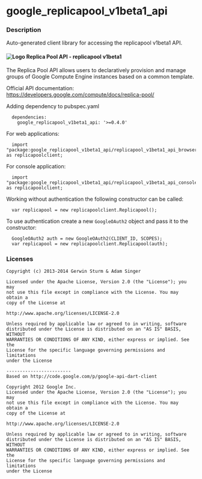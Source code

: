 # google_replicapool_v1beta1_api

### Description

Auto-generated client library for accessing the replicapool v1beta1 API.

#### ![Logo](http://www.google.com/images/icons/product/search-16.gif) Replica Pool API - replicapool v1beta1

The Replica Pool API allows users to declaratively provision and manage groups of Google Compute Engine instances based on a common template.

Official API documentation: https://developers.google.com/compute/docs/replica-pool/

Adding dependency to pubspec.yaml

```
  dependencies:
    google_replicapool_v1beta1_api: '>=0.4.0'
```

For web applications:

```
  import "package:google_replicapool_v1beta1_api/replicapool_v1beta1_api_browser.dart" as replicapoolclient;
```

For console application:

```
  import "package:google_replicapool_v1beta1_api/replicapool_v1beta1_api_console.dart" as replicapoolclient;
```

Working without authentication the following constructor can be called:

```
  var replicapool = new replicapoolclient.Replicapool();
```

To use authentication create a new `GoogleOAuth2` object and pass it to the constructor:


```
  GoogleOAuth2 auth = new GoogleOAuth2(CLIENT_ID, SCOPES);
  var replicapool = new replicapoolclient.Replicapool(auth);
```

### Licenses

```
Copyright (c) 2013-2014 Gerwin Sturm & Adam Singer

Licensed under the Apache License, Version 2.0 (the "License"); you may 
not use this file except in compliance with the License. You may obtain a 
copy of the License at

http://www.apache.org/licenses/LICENSE-2.0

Unless required by applicable law or agreed to in writing, software
distributed under the License is distributed on an "AS IS" BASIS, WITHOUT
WARRANTIES OR CONDITIONS OF ANY KIND, either express or implied. See the
License for the specific language governing permissions and limitations 
under the License

------------------------
Based on http://code.google.com/p/google-api-dart-client

Copyright 2012 Google Inc.
Licensed under the Apache License, Version 2.0 (the "License"); you may 
not use this file except in compliance with the License. You may obtain a
copy of the License at

http://www.apache.org/licenses/LICENSE-2.0

Unless required by applicable law or agreed to in writing, software
distributed under the License is distributed on an "AS IS" BASIS, WITHOUT
WARRANTIES OR CONDITIONS OF ANY KIND, either express or implied. See the
License for the specific language governing permissions and limitations 
under the License

```
